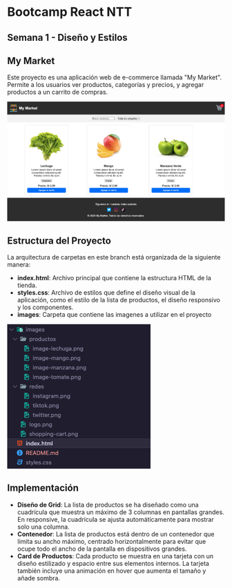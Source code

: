 # Bootcamp React NTT 

## Semana 1 - Diseño y Estilos

## My Market

Este proyecto es una aplicación web de e-commerce llamada "My Market". Permite a los usuarios ver productos, categorías y precios, y agregar productos a un carrito de compras.

![Prototipo](/images/screens/prototipo.png)

## Estructura del Proyecto

La arquitectura de carpetas en este branch está organizada de la siguiente manera:

- **index.html**: Archivo principal que contiene la estructura HTML de la tienda.
- **styles.css**: Archivo de estilos que define el diseño visual de la aplicación, como el estilo de la lista de productos, el diseño responsivo y los componentes.
- **images**: Carpeta que contiene las imagenes a utilizar en el proyecto

![Estructura](/images/screens/estructura-carpetas.png)

## Implementación

- **Diseño de Grid**: La lista de productos  se ha diseñado como una cuadrícula que muestra un máximo de 3 columnas en pantallas grandes. En responsive, la cuadrícula se ajusta automáticamente para mostrar solo una columna.
- **Contenedor**: La lista de productos está dentro de un contenedor que limita su ancho máximo, centrado horizontalmente para evitar que ocupe todo el ancho de la pantalla en dispositivos grandes.
- **Card de Productos**: Cada producto se muestra en una tarjeta con un diseño estilizado y espacio entre sus elementos internos. La tarjeta también incluye una animación en hover que aumenta el tamaño y añade sombra.